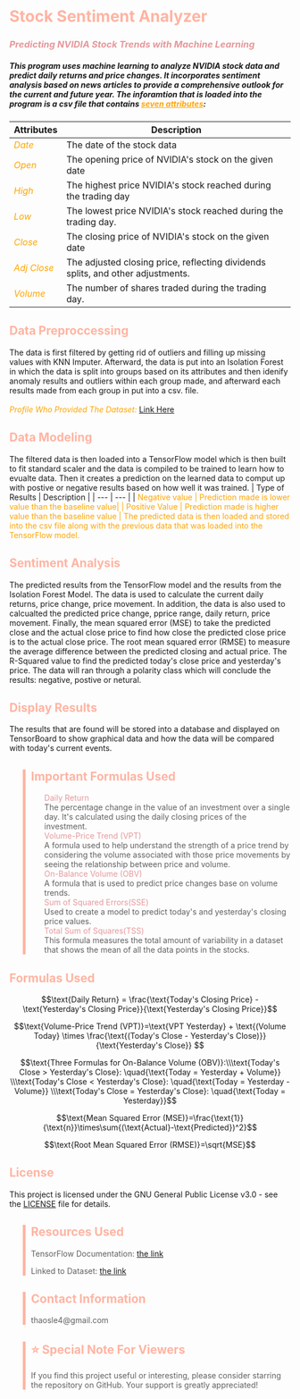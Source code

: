 # <span style="color:#FFB4A2"> **Stock Sentiment Analyzer**
### <span style="color:#E5989B"> *Predicting NVIDIA Stock Trends with Machine Learning*
##### This program uses machine learning to analyze NVIDIA stock data and predict daily returns and price changes. It incorporates sentiment analysis based on news articles to provide a comprehensive outlook for the current and future year. The inforamtion that is loaded into the program is a csv file that contains <span style="color:orange"><u>seven attributes</u></span>:
| Attributes | Description |
| --- | --- |
| <span style="color:orange">*Date*</span> | The date of the stock data |
| <span style="color:orange">*Open*</span> | The opening price of NVIDIA's stock on the given date |
| <span style="color:orange">*High*</span> | The highest price NVIDIA's stock reached during the trading day |
|<span style="color:orange">*Low*</span>| The lowest price NVIDIA's stock reached during the trading day. |
|<span style="color:orange">*Close*</span>| The closing price of NVIDIA's stock on the given date |
|<span style="color:orange">*Adj Close*</span>| The adjusted closing price, reflecting dividends splits, and other adjustments. |
|<span style="color:orange">*Volume*</span>|The number of shares traded during the trading day.|
## <span style="color:#FFB4A2"> Data Preproccessing
The data is first filtered by getting rid of outliers and filling up missing values with 
KNN Imputer. Afterward, the data is put into an Isolation Forest in which the data is split 
into groups based on its attributes and then idenify anomaly results and outliers within each 
group made, and afterward each results made from each group in put into a csv. file.</br>
<br><span style="color:orange">*Profile Who Provided The Dataset:*
[Link Here](https://www.kaggle.com/muhammaddawood42)</span></br>
## <span style="color:#FFB4A2"> Data Modeling
The filtered data is then loaded into a TensorFlow model which is then built to fit standard scaler and the data is compiled to be trained to learn how to evualte data. Then it creates a prediction on the learned data to comput up with postive or negative results based on how well it was trained.
| Type of Results | Description |
| --- | --- |
| <span style="color:orange"> Negative value | Prediction made is lower value than the baseline value|
| <span style="color:orange"> Positive Value | Prediction made is higher value than the baseline value |
The predicted data is then loaded and stored into the csv file along with the previous data that was loaded into the TensorFlow model.
## <span style="color:#FFB4A2"> Sentiment Analysis
The predicted results from the TensorFlow model and the 
results from the Isolation Forest Model. The data is used 
to calculate the current daily returns, price change, price 
movement. In addition, the data is also used to calcualted 
the predicted price change, pprice range, daily return, price 
movement. Finally, the mean squared error (MSE) to take the predicted close and the actual close price to find how close the predicted close price is to the actual close price. The root mean squared error (RMSE) 
to measure the average difference between the predicted closing and actual price. The R-Squared value to find the predicted today's close 
price and yesterday's price. The data will ran through a 
polarity class which will conclude the results: negative, 
postive or netural.
## <span style="color:#FFB4A2"> Display Results
The results that are found will be stored into a database and displayed on TensorBoard to show graphical data and how the data will be compared with today's current events.

<blockquote style="border-left: 5px solid #FFB4A2; padding-left: 10px;">
    <h2><span style="color:#FFB4A2">Important Formulas Used</span></h2>
    <ol>
        <span style="color:#E5989B">Daily Return</span><br>The percentage change in the value of an investment over a single day. It's calculated using the daily closing prices of the investment.<br>
        <span style="color:#E5989B">Volume-Price Trend (VPT)</span><br>A formula used to help understand the strength of a price trend by considering the volume associated with those price movements by seeing the relationship between price and volume.<br>
        <span style="color:#E5989B">On-Balance Volume (OBV)
        </span><br>A formula that is used to predict price changes base on volume trends.<br>
        <span style="color:#E5989B">Sum of Squared Errors(SSE)</span><br>Used to create a model to predict today's and yesterday's closing price values.<br>
        <span style="color:#E5989B">Total Sum of Squares(TSS)</span><br>This formula measures the total amount of variability in a dataset that shows the mean of all the data points in the stocks.<br>
    </ol>
</blockquote>

## <span style="color:#FFB4A2">Formulas Used

$$\text{Daily Return} = \frac{\text{Today's Closing Price} - \text{Yesterday's Closing Price}}{\text{Yesterday's Closing Price}}$$

$$\text{Volume-Price Trend (VPT)}=\text{VPT Yesterday} + \text{(Volume Today} \times \frac{\text{(Today's Close - Yesterday's Close)}}{\text{Yesterday's Close}} $$

$$\text{Three Formulas for On-Balance Volume (OBV)}:\\\text{Today's Close > Yesterday's Close}:
\quad{\text{Today = Yesterday + Volume}}
\\\text{Today's Close < Yesterday's Close}:
\quad{\text{Today = Yesterday - Volume}}
\\\text{Today's Close = Yesterday's Close}:
\quad{\text{Today = Yesterday}}$$

$$\text{Mean Squared Error (MSE)}=\frac{\text{1}}{\text{n}}\times\sum{(\text{Actual}-\text{Predicted})^2}$$

$$\text{Root Mean Squared Error (RMSE)}=\sqrt{MSE}$$


## <span style="color:#FFB4A2">License

This project is licensed under the GNU General Public License v3.0 - see the [LICENSE](LICENSE) file for details.

<blockquote style="border-left: 5px solid #FFB4A2; padding-left: 10px;">
<h2><span style="color:#FFB4A2">Resources Used</span></h2>
<p>TensorFlow Documentation: <a href="https://www.tensorflow.org">the link</a></p>
<p>Linked to Dataset: <a href="https://www.kaggle.com/datasets/muhammaddawood42/nvidia-stock-data/data">the link</a></p>
</blockquote>

<blockquote style="border-left: 5px solid #FFB4A2; padding-left: 10px;">
<h2><span style="color:#FFB4A2">Contact Information</span></h2> 
<p>thaosle4@gmail.com</p>
</blockquote>

<blockquote style="border-left: 5px solid #FFB4A2; padding-left: 10px;">
<h2><span style="color:#FFB4A2">⭐️ Special Note For Viewers</span></h2>
<p>If you find this project useful or interesting, please consider starring the repository on GitHub. Your support is greatly appreciated!</p>
</blockquote>

